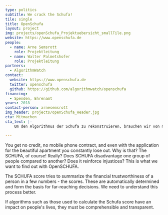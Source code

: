 ```yaml
---
type: politics
subtitle: We crack the Schufa!
tile: single
title: OpenSchufa
layout: project
img: projects/openSchufa_Projektuebersicht_smallTile.png
website: https://www.openschufa.de
people:
  - name: Arne Semsrott
    role: Projektleitung
  - name: Walter Palmetshofer
    role: Projektleitung
partners: 
  - AlgorithmWatch
contact:
  website: https://www.openschufa.de
  twitter: openschufa
  github: https://github.com/algorithmwatch/openschufa
financing:
  - Spenden, Ehrenamt
years: 2018
contact-person: arnesemsrott
img_header: projects/openSchufa_Header.jpg
cta: Mitmachen
cta_text: |-
    Um den Algorithmus der Schufa zu rekonstruieren, brauchen wir von möglichst vielen Menschen ihre Selbstauskunft. Spendet uns dafür eure Daten!

---
```

You get no credit, no mobile phone contract, and even with the application for the beautiful apartment you constantly lose out. Why is that? The SCHUFA, of course! Really? Does SCHUFA disadvantage one group of people compared to another? Does it reinforce injustices? This is what we want to find out with OpenSCHUFA.

The SCHUFA score tries to summarize the financial trustworthiness of a person in a few numbers - the scores. These are automatically determined and form the basis for far-reaching decisions. We need to understand this process better.

If algorithms such as those used to calculate the Schufa score have an impact on people's lives, they must be comprehensible and transparent.